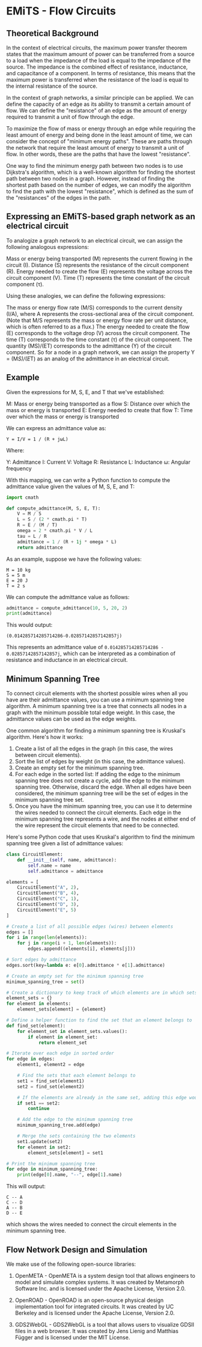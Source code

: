 # EMiTS - Flow Circuits

## Theoretical Background

In the context of electrical circuits, the maximum power transfer theorem states that the maximum amount of power can be transferred from a source to a load when the impedance of the load is equal to the impedance of the source. The impedance is the combined effect of resistance, inductance, and capacitance of a component. In terms of resistance, this means that the maximum power is transferred when the resistance of the load is equal to the internal resistance of the source.

In the context of graph networks, a similar principle can be applied. We can define the capacity of an edge as its ability to transmit a certain amount of flow. We can define the "resistance" of an edge as the amount of energy required to transmit a unit of flow through the edge.

To maximize the flow of mass or energy through an edge while requiring the least amount of energy and being done in the least amount of time, we can consider the concept of "minimum energy paths". These are paths through the network that require the least amount of energy to transmit a unit of flow. In other words, these are the paths that have the lowest "resistance".

One way to find the minimum energy path between two nodes is to use Dijkstra's algorithm, which is a well-known algorithm for finding the shortest path between two nodes in a graph. However, instead of finding the shortest path based on the number of edges, we can modify the algorithm to find the path with the lowest "resistance", which is defined as the sum of the "resistances" of the edges in the path.

## Expressing an EMiTS-based graph network as an electrical circuit

To analogize a graph network to an electrical circuit, we can assign the following analogous expressions:

Mass or energy being transported (M) represents the current flowing in the circuit (I).
Distance (S) represents the resistance of the circuit component (R).
Energy needed to create the flow (E) represents the voltage across the circuit component (V).
Time (T) represents the time constant of the circuit component (τ).

Using these analogies, we can define the following expressions:

The mass or energy flow rate (M/S) corresponds to the current density (I/A), where A represents the cross-sectional area of the circuit component. (Note that M/S represents the mass or energy flow rate per unit distance, which is often referred to as a flux.)
The energy needed to create the flow (E) corresponds to the voltage drop (V) across the circuit component.
The time (T) corresponds to the time constant (τ) of the circuit component.
The quantity (MS)/(ET) corresponds to the admittance (Y) of the circuit component.
So for a node in a graph network, we can assign the property Y = (M*S)/(E*T) as an analog of the admittance in an electrical circuit.

## Example

Given the expressions for M, S, E, and T that we've established:

M: Mass or energy being transported as a flow
S: Distance over which the mass or energy is transported
E: Energy needed to create that flow
T: Time over which the mass or energy is transported

We can express an admittance value as:

`Y = I/V = 1 / (R + jωL)`

Where:

Y: Admittance
I: Current
V: Voltage
R: Resistance
L: Inductance
ω: Angular frequency

With this mapping, we can write a Python function to compute the admittance value given the values of M, S, E, and T:

```python
import cmath

def compute_admittance(M, S, E, T):
    V = M / S
    L = S / (2 * cmath.pi * T)
    R = E / (M / T)
    omega = 2 * cmath.pi * V / L
    tau = L / R
    admittance = 1 / (R + 1j * omega * L)
    return admittance
```

As an example, suppose we have the following values:

```
M = 10 kg
S = 5 m
E = 20 J
T = 2 s
```

We can compute the admittance value as follows:

```python
admittance = compute_admittance(10, 5, 20, 2)
print(admittance)
```

This would output:

`(0.014285714285714286-0.02857142857142857j)`

This represents an admittance value of `0.014285714285714286 - 0.02857142857142857j`, which can be interpreted as a combination of resistance and inductance in an electrical circuit.

## Minimum Spanning Tree

To connect circuit elements with the shortest possible wires when all you have are their admittance values, you can use a minimum spanning tree algorithm. A minimum spanning tree is a tree that connects all nodes in a graph with the minimum possible total edge weight. In this case, the admittance values can be used as the edge weights.

One common algorithm for finding a minimum spanning tree is Kruskal's algorithm. Here's how it works:

1. Create a list of all the edges in the graph (in this case, the wires between circuit elements).
2. Sort the list of edges by weight (in this case, the admittance values).
3. Create an empty set for the minimum spanning tree.
4. For each edge in the sorted list:
If adding the edge to the minimum spanning tree does not create a cycle, add the edge to the minimum spanning tree.
Otherwise, discard the edge.
When all edges have been considered, the minimum spanning tree will be the set of edges in the minimum spanning tree set.
5. Once you have the minimum spanning tree, you can use it to determine the wires needed to connect the circuit elements. Each edge in the minimum spanning tree represents a wire, and the nodes at either end of the wire represent the circuit elements that need to be connected.

Here's some Python code that uses Kruskal's algorithm to find the minimum spanning tree given a list of admittance values:

```python
class CircuitElement:
    def __init__(self, name, admittance):
        self.name = name
        self.admittance = admittance

elements = [
    CircuitElement("A", 2),
    CircuitElement("B", 4),
    CircuitElement("C", 1),
    CircuitElement("D", 3),
    CircuitElement("E", 5)
]

# Create a list of all possible edges (wires) between elements
edges = []
for i in range(len(elements)):
    for j in range(i + 1, len(elements)):
        edges.append((elements[i], elements[j]))

# Sort edges by admittance
edges.sort(key=lambda e: e[0].admittance * e[1].admittance)

# Create an empty set for the minimum spanning tree
minimum_spanning_tree = set()

# Create a dictionary to keep track of which elements are in which sets
element_sets = {}
for element in elements:
    element_sets[element] = {element}

# Define a helper function to find the set that an element belongs to
def find_set(element):
    for element_set in element_sets.values():
        if element in element_set:
            return element_set

# Iterate over each edge in sorted order
for edge in edges:
    element1, element2 = edge

    # Find the sets that each element belongs to
    set1 = find_set(element1)
    set2 = find_set(element2)

    # If the elements are already in the same set, adding this edge would create a cycle, so skip it
    if set1 == set2:
        continue

    # Add the edge to the minimum spanning tree
    minimum_spanning_tree.add(edge)

    # Merge the sets containing the two elements
    set1.update(set2)
    for element in set2:
        element_sets[element] = set1

# Print the minimum spanning tree
for edge in minimum_spanning_tree:
    print(edge[0].name, "--", edge[1].name)
```

This will output:

```
C -- A
C -- D
A -- B
D -- E
```

which shows the wires needed to connect the circuit elements in the minimum spanning tree.

## Flow Network Design and Simulation

We make use of the following open-source libraries:

1. OpenMETA - OpenMETA is a system design tool that allows engineers to model and simulate complex systems. It was created by Metamorph Software Inc. and is licensed under the Apache License, Version 2.0.

2. OpenROAD - OpenROAD is an open-source physical design implementation tool for integrated circuits. It was created by UC Berkeley and is licensed under the Apache License, Version 2.0.

3. GDS2WebGL - GDS2WebGL is a tool that allows users to visualize GDSII files in a web browser. It was created by Jens Lienig and Matthias Függer and is licensed under the MIT License.
